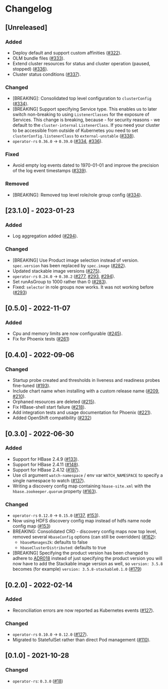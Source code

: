 # Changelog

## [Unreleased]

### Added

- Deploy default and support custom affinities ([#322]).
- OLM bundle files ([#333]).
- Extend cluster resources for status and cluster operation (paused, stopped) ([#336]).
- Cluster status conditions ([#337]).

### Changed

- [BREAKING]: Consolidated top level configuration to `clusterConfig` ([#334]).
- [BREAKING] Support specifying Service type.
  This enables us to later switch non-breaking to using `ListenerClasses` for the exposure of Services.
  This change is breaking, because - for security reasons - we default to the `cluster-internal` `ListenerClass`.
  If you need your cluster to be accessible from outside of Kubernetes you need to set `clusterConfig.listenerClass`
  to `external-unstable` ([#338]).
- `operator-rs` `0.36.0` -> `0.39.0` ([#334], [#336]).

### Fixed

- Avoid empty log events dated to 1970-01-01 and improve the precision of the
  log event timestamps ([#339]).

### Removed

- [BREAKING]: Removed top level role/role group config ([#334]).

[#322]: https://github.com/stackabletech/hbase-operator/pull/322
[#333]: https://github.com/stackabletech/hbase-operator/pull/333
[#334]: https://github.com/stackabletech/hbase-operator/pull/334
[#336]: https://github.com/stackabletech/hbase-operator/pull/336
[#337]: https://github.com/stackabletech/hbase-operator/pull/337
[#338]: https://github.com/stackabletech/hbase-operator/pull/338
[#339]: https://github.com/stackabletech/hbase-operator/pull/339


## [23.1.0] - 2023-01-23

### Added

- Log aggregation added ([#294]).

### Changed

- [BREAKING] Use Product image selection instead of version. `spec.version` has been replaced by `spec.image` ([#282]).
- Updated stackable image versions ([#275]).
- `operator-rs` `0.24.0` -> `0.30.2` ([#277], [#293], [#294]).
- Set runAsGroup to 1000 rather than 0 ([#283]).
- Fixed: `selector` in role groups now works. It was not working before ([#293])

[#275]: https://github.com/stackabletech/hbase-operator/pull/275
[#277]: https://github.com/stackabletech/hbase-operator/pull/277
[#282]: https://github.com/stackabletech/hbase-operator/pull/282
[#283]: https://github.com/stackabletech/hbase-operator/pull/283
[#293]: https://github.com/stackabletech/hbase-operator/pull/293
[#294]: https://github.com/stackabletech/hbase-operator/pull/294

## [0.5.0] - 2022-11-07

### Added

- Cpu and memory limits are now configurable ([#245]).
- Fix for Phoenix tests ([#261])

[#245]: https://github.com/stackabletech/hbase-operator/pull/245
[#261]: https://github.com/stackabletech/hbase-operator/pull/261

## [0.4.0] - 2022-09-06

### Changed

- Startup probe created and thresholds in liveness and readiness probes fine-tuned ([#193]).
- Include chart name when installing with a custom release name ([#209], [#210]).
- Orphaned resources are deleted ([#215]).
- Fix HBase-shell start failure ([#218]).
- Add integration tests and usage documentation for Phoenix ([#221]).
- Added OpenShift compatibility ([#232])

[#193]: https://github.com/stackabletech/hbase-operator/pull/193
[#209]: https://github.com/stackabletech/hbase-operator/pull/209
[#210]: https://github.com/stackabletech/hbase-operator/pull/210
[#215]: https://github.com/stackabletech/hbase-operator/pull/215
[#218]: https://github.com/stackabletech/hbase-operator/pull/218
[#221]: https://github.com/stackabletech/hbase-operator/pull/221
[#232]: https://github.com/stackabletech/hbase-operator/pull/232

## [0.3.0] - 2022-06-30

### Added

- Support for HBase 2.4.9 ([#133]).
- Support for HBase 2.4.11 ([#148]).
- Support for HBase 2.4.12 ([#197]).
- Use cli argument `watch-namespace` / env var `WATCH_NAMESPACE` to specify
  a single namespace to watch ([#137]).
- Writing a discovery config map containing `hbase-site.xml` with the `hbase.zookeeper.quorum` property ([#163]).

### Changed

- `operator-rs` `0.12.0` -> `0.15.0` ([#137], [#153]).
- Now using HDFS discovery config map instead of hdfs name node config map ([#153])
- BREAKING: Consolidated CRD - discovery config maps now top level, removed several `HbaseConfig` options (can still be overridden) ([#162]):
  - `hbaseManagesZk`: defaults to false
  - `hbaseClusterDistributed`: defaults to true
- [BREAKING] Specifying the product version has been changed to adhere to [ADR018](https://docs.stackable.tech/home/contributor/adr/ADR018-product_image_versioning.html) instead of just specifying the product version you will now have to add the Stackable image version as well, so `version: 3.5.8` becomes (for example) `version: 3.5.8-stackable0.1.0` ([#179])

[#133]: https://github.com/stackabletech/hbase-operator/pull/133
[#137]: https://github.com/stackabletech/hbase-operator/pull/137
[#148]: https://github.com/stackabletech/hbase-operator/pull/148
[#153]: https://github.com/stackabletech/hbase-operator/pull/153
[#162]: https://github.com/stackabletech/hbase-operator/pull/162
[#163]: https://github.com/stackabletech/hbase-operator/pull/163
[#179]: https://github.com/stackabletech/hbase-operator/pull/179
[#197]: https://github.com/stackabletech/hbase-operator/pull/197

## [0.2.0] - 2022-02-14

### Added

- Reconciliation errors are now reported as Kubernetes events ([#127]).

### Changed

- `operator-rs` `0.10.0` -> `0.12.0` ([#127]).
- Migrated to StatefulSet rather than direct Pod management ([#110]).

[#127]: https://github.com/stackabletech/hbase-operator/pull/127
[#110]: https://github.com/stackabletech/hbase-operator/pull/110

## [0.1.0] - 2021-10-28

### Changed

- `operator-rs`: `0.3.0` ([#18])

[#18]: https://github.com/stackabletech/hdfs-operator/pull/18

